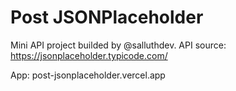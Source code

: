 <h1>Post JSONPlaceholder</h1>

Mini API project builded by @salluthdev. API source: https://jsonplaceholder.typicode.com/

App: post-jsonplaceholder.vercel.app
